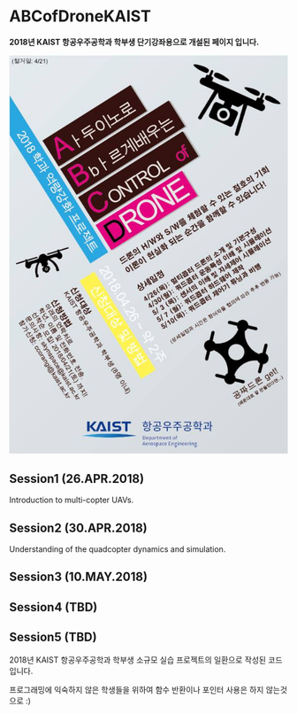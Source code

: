 # ABCofDroneKAIST
**2018년 KAIST 항공우주공학과 학부생 단기강좌용으로 개설된 페이지 입니다.**

![Flyer](https://github.com/SKYnSPACE/ABCofDroneKAIST/blob/master/Images/flyer.jpg)

## Session1 (26.APR.2018)
Introduction to multi-copter UAVs.

## Session2 (30.APR.2018)
Understanding of the quadcopter dynamics and simulation.

## Session3 (10.MAY.2018)

## Session4 (TBD)

## Session5 (TBD)

2018년 KAIST 항공우주공학과 학부생 소규모 실습 프로젝트의 일환으로 작성된 코드입니다.

프로그래밍에 익숙하지 않은 학생들을 위하여 함수 반환이나 포인터 사용은 하지 않는것으로 :)
